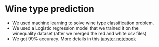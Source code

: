 # Wine type prediction

- We used machine learning to solve wine type classification problem.
- We used a Logistic regression model that we trained it on the winequality dataset (after we merged the red and white csv files)
- We got 99% accuracy. More details in this [jupyter notebook](https://github.com/CherifYasmine/wine-quality-prediction/blob/main/wine-quality-prediction.ipynb)
